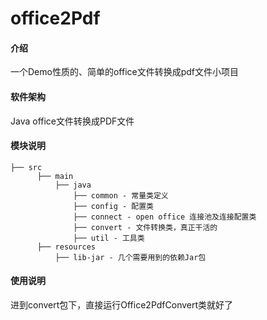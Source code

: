# office2Pdf

#### 介绍
一个Demo性质的、简单的office文件转换成pdf文件小项目

#### 软件架构
Java office文件转换成PDF文件

#### 模块说明
  ```
  ├── src
        ├── main
            ├── java
                ├── common - 常量类定义
                ├── config - 配置类
                ├── connect - open office 连接池及连接配置类
                ├── convert - 文件转换类，真正干活的
                ├── util - 工具类
        ├── resources
            ├── lib-jar - 几个需要用到的依赖Jar包
  ```
#### 使用说明
进到convert包下，直接运行Office2PdfConvert类就好了